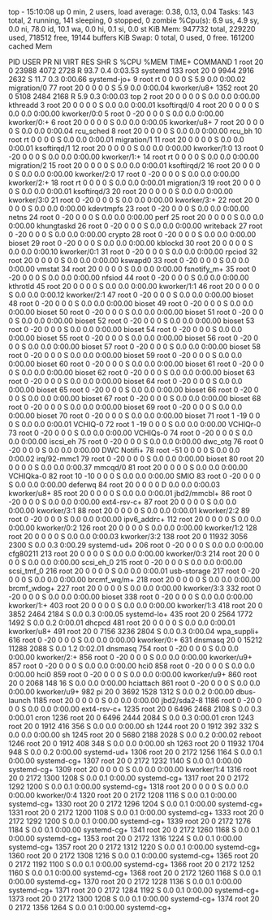 top - 15:10:08 up 0 min,  2 users,  load average: 0.38, 0.13, 0.04
Tasks: 143 total,   2 running, 141 sleeping,   0 stopped,   0 zombie
%Cpu(s):  6.9 us,  4.9 sy,  0.0 ni, 78.0 id, 10.1 wa,  0.0 hi,  0.1 si,  0.0 st
KiB Mem:    947732 total,   229220 used,   718512 free,    19144 buffers
KiB Swap:        0 total,        0 used,        0 free.   161200 cached Mem

  PID USER      PR  NI    VIRT    RES    SHR S  %CPU %MEM     TIME+ COMMAND
    1 root      20   0   23988   4072   2728 R  93.7  0.4   0:03.53 systemd
  133 root      20   0    9944   2916   2632 S  11.7  0.3   0:00.66 systemd-jo+
    9 root      rt   0       0      0      0 S   5.9  0.0   0:00.02 migration/0
   77 root      20   0       0      0      0 S   5.9  0.0   0:00.04 kworker/u8+
 1352 root      20   0    5108   2484   2168 R   5.9  0.3   0:00.03 top
    2 root      20   0       0      0      0 S   0.0  0.0   0:00.00 kthreadd
    3 root      20   0       0      0      0 S   0.0  0.0   0:00.01 ksoftirqd/0
    4 root      20   0       0      0      0 S   0.0  0.0   0:00.00 kworker/0:0
    5 root       0 -20       0      0      0 S   0.0  0.0   0:00.00 kworker/0:+
    6 root      20   0       0      0      0 S   0.0  0.0   0:00.05 kworker/u8+
    7 root      20   0       0      0      0 S   0.0  0.0   0:00.04 rcu_sched
    8 root      20   0       0      0      0 S   0.0  0.0   0:00.00 rcu_bh
   10 root      rt   0       0      0      0 S   0.0  0.0   0:00.01 migration/1
   11 root      20   0       0      0      0 S   0.0  0.0   0:00.01 ksoftirqd/1
   12 root      20   0       0      0      0 S   0.0  0.0   0:00.00 kworker/1:0
   13 root       0 -20       0      0      0 S   0.0  0.0   0:00.00 kworker/1:+
   14 root      rt   0       0      0      0 S   0.0  0.0   0:00.00 migration/2
   15 root      20   0       0      0      0 S   0.0  0.0   0:00.01 ksoftirqd/2
   16 root      20   0       0      0      0 S   0.0  0.0   0:00.00 kworker/2:0
   17 root       0 -20       0      0      0 S   0.0  0.0   0:00.00 kworker/2:+
   18 root      rt   0       0      0      0 S   0.0  0.0   0:00.01 migration/3
   19 root      20   0       0      0      0 S   0.0  0.0   0:00.01 ksoftirqd/3
   20 root      20   0       0      0      0 S   0.0  0.0   0:00.00 kworker/3:0
   21 root       0 -20       0      0      0 S   0.0  0.0   0:00.00 kworker/3:+
   22 root      20   0       0      0      0 S   0.0  0.0   0:00.00 kdevtmpfs
   23 root       0 -20       0      0      0 S   0.0  0.0   0:00.00 netns
   24 root       0 -20       0      0      0 S   0.0  0.0   0:00.00 perf
   25 root      20   0       0      0      0 S   0.0  0.0   0:00.00 khungtaskd
   26 root       0 -20       0      0      0 S   0.0  0.0   0:00.00 writeback
   27 root       0 -20       0      0      0 S   0.0  0.0   0:00.00 crypto
   28 root       0 -20       0      0      0 S   0.0  0.0   0:00.00 bioset
   29 root       0 -20       0      0      0 S   0.0  0.0   0:00.00 kblockd
   30 root      20   0       0      0      0 S   0.0  0.0   0:00.10 kworker/0:1
   31 root       0 -20       0      0      0 S   0.0  0.0   0:00.00 rpciod
   32 root      20   0       0      0      0 S   0.0  0.0   0:00.00 kswapd0
   33 root       0 -20       0      0      0 S   0.0  0.0   0:00.00 vmstat
   34 root      20   0       0      0      0 S   0.0  0.0   0:00.00 fsnotify_m+
   35 root       0 -20       0      0      0 S   0.0  0.0   0:00.00 nfsiod
   44 root       0 -20       0      0      0 S   0.0  0.0   0:00.00 kthrotld
   45 root      20   0       0      0      0 S   0.0  0.0   0:00.00 kworker/1:1
   46 root      20   0       0      0      0 S   0.0  0.0   0:00.12 kworker/2:1
   47 root       0 -20       0      0      0 S   0.0  0.0   0:00.00 bioset
   48 root       0 -20       0      0      0 S   0.0  0.0   0:00.00 bioset
   49 root       0 -20       0      0      0 S   0.0  0.0   0:00.00 bioset
   50 root       0 -20       0      0      0 S   0.0  0.0   0:00.00 bioset
   51 root       0 -20       0      0      0 S   0.0  0.0   0:00.00 bioset
   52 root       0 -20       0      0      0 S   0.0  0.0   0:00.00 bioset
   53 root       0 -20       0      0      0 S   0.0  0.0   0:00.00 bioset
   54 root       0 -20       0      0      0 S   0.0  0.0   0:00.00 bioset
   55 root       0 -20       0      0      0 S   0.0  0.0   0:00.00 bioset
   56 root       0 -20       0      0      0 S   0.0  0.0   0:00.00 bioset
   57 root       0 -20       0      0      0 S   0.0  0.0   0:00.00 bioset
   58 root       0 -20       0      0      0 S   0.0  0.0   0:00.00 bioset
   59 root       0 -20       0      0      0 S   0.0  0.0   0:00.00 bioset
   60 root       0 -20       0      0      0 S   0.0  0.0   0:00.00 bioset
   61 root       0 -20       0      0      0 S   0.0  0.0   0:00.00 bioset
   62 root       0 -20       0      0      0 S   0.0  0.0   0:00.00 bioset
   63 root       0 -20       0      0      0 S   0.0  0.0   0:00.00 bioset
   64 root       0 -20       0      0      0 S   0.0  0.0   0:00.00 bioset
   65 root       0 -20       0      0      0 S   0.0  0.0   0:00.00 bioset
   66 root       0 -20       0      0      0 S   0.0  0.0   0:00.00 bioset
   67 root       0 -20       0      0      0 S   0.0  0.0   0:00.00 bioset
   68 root       0 -20       0      0      0 S   0.0  0.0   0:00.00 bioset
   69 root       0 -20       0      0      0 S   0.0  0.0   0:00.00 bioset
   70 root       0 -20       0      0      0 S   0.0  0.0   0:00.00 bioset
   71 root       1 -19       0      0      0 S   0.0  0.0   0:00.01 VCHIQ-0
   72 root       1 -19       0      0      0 S   0.0  0.0   0:00.00 VCHIQr-0
   73 root       0 -20       0      0      0 S   0.0  0.0   0:00.00 VCHIQs-0
   74 root       0 -20       0      0      0 S   0.0  0.0   0:00.00 iscsi_eh
   75 root       0 -20       0      0      0 S   0.0  0.0   0:00.00 dwc_otg
   76 root       0 -20       0      0      0 S   0.0  0.0   0:00.00 DWC Notifi+
   78 root     -51   0       0      0      0 S   0.0  0.0   0:00.02 irq/92-mmc1
   79 root       0 -20       0      0      0 S   0.0  0.0   0:00.00 bioset
   80 root      20   0       0      0      0 S   0.0  0.0   0:00.37 mmcqd/0
   81 root      20   0       0      0      0 S   0.0  0.0   0:00.00 VCHIQka-0
   82 root      10 -10       0      0      0 S   0.0  0.0   0:00.00 SMIO
   83 root       0 -20       0      0      0 S   0.0  0.0   0:00.00 deferwq
   84 root      20   0       0      0      0 D   0.0  0.0   0:00.03 kworker/u8+
   85 root      20   0       0      0      0 S   0.0  0.0   0:00.01 jbd2/mmcbl+
   86 root       0 -20       0      0      0 S   0.0  0.0   0:00.00 ext4-rsv-c+
   87 root      20   0       0      0      0 S   0.0  0.0   0:00.00 kworker/3:1
   88 root      20   0       0      0      0 S   0.0  0.0   0:00.01 kworker/2:2
   89 root       0 -20       0      0      0 S   0.0  0.0   0:00.00 ipv6_addrc+
  112 root      20   0       0      0      0 S   0.0  0.0   0:00.00 kworker/0:2
  126 root      20   0       0      0      0 S   0.0  0.0   0:00.00 kworker/1:2
  128 root      20   0       0      0      0 S   0.0  0.0   0:00.03 kworker/3:2
  138 root      20   0   11932   3056   2300 S   0.0  0.3   0:00.29 systemd-ud+
  206 root       0 -20       0      0      0 S   0.0  0.0   0:00.00 cfg80211
  213 root      20   0       0      0      0 S   0.0  0.0   0:00.00 kworker/0:3
  214 root      20   0       0      0      0 S   0.0  0.0   0:00.00 scsi_eh_0
  215 root       0 -20       0      0      0 S   0.0  0.0   0:00.00 scsi_tmf_0
  216 root      20   0       0      0      0 S   0.0  0.0   0:00.01 usb-storage
  217 root       0 -20       0      0      0 S   0.0  0.0   0:00.00 brcmf_wq/m+
  218 root      20   0       0      0      0 S   0.0  0.0   0:00.00 brcmf_wdog+
  227 root      20   0       0      0      0 S   0.0  0.0   0:00.00 kworker/3:3
  332 root       0 -20       0      0      0 S   0.0  0.0   0:00.00 bioset
  338 root       0 -20       0      0      0 S   0.0  0.0   0:00.00 kworker/1:+
  403 root      20   0       0      0      0 S   0.0  0.0   0:00.00 kworker/1:3
  418 root      20   0    3852   2464   2184 S   0.0  0.3   0:00.05 systemd-lo+
  435 root      20   0    2564   1772   1492 S   0.0  0.2   0:00.01 dhcpcd
  481 root      20   0       0      0      0 S   0.0  0.0   0:00.01 kworker/u8+
  491 root      20   0    7156   3236   2804 S   0.0  0.3   0:00.04 wpa_suppli+
  616 root       0 -20       0      0      0 S   0.0  0.0   0:00.00 kworker/0:+
  631 dnsmasq   20   0   15212  11288   2088 S   0.0  1.2   0:02.01 dnsmasq
  754 root       0 -20       0      0      0 S   0.0  0.0   0:00.00 kworker/2:+
  856 root       0 -20       0      0      0 S   0.0  0.0   0:00.00 kworker/u9+
  857 root       0 -20       0      0      0 S   0.0  0.0   0:00.00 hci0
  858 root       0 -20       0      0      0 S   0.0  0.0   0:00.00 hci0
  859 root       0 -20       0      0      0 S   0.0  0.0   0:00.00 kworker/u9+
  860 root      20   0    2068    148     16 S   0.0  0.0   0:00.00 hciattach
  861 root       0 -20       0      0      0 S   0.0  0.0   0:00.00 kworker/u9+
  982 pi        20   0    3692   1528   1312 S   0.0  0.2   0:00.00 dbus-launch
 1185 root      20   0       0      0      0 S   0.0  0.0   0:00.00 jbd2/sda2-8
 1186 root       0 -20       0      0      0 S   0.0  0.0   0:00.00 ext4-rsv-c+
 1235 root      20   0    6496   2468   2108 S   0.0  0.3   0:00.01 cron
 1236 root      20   0    6496   2444   2084 S   0.0  0.3   0:00.01 cron
 1243 root      20   0    1912    416    356 S   0.0  0.0   0:00.00 sh
 1244 root      20   0    1912    392    332 S   0.0  0.0   0:00.00 sh
 1245 root      20   0    5680   2188   2028 S   0.0  0.2   0:00.02 reboot
 1246 root      20   0    1912    408    348 S   0.0  0.0   0:00.00 sh
 1263 root      20   0   11932   1704    948 S   0.0  0.2   0:00.00 systemd-ud+
 1306 root      20   0    2172   1256   1164 S   0.0  0.1   0:00.00 systemd-cg+
 1307 root      20   0    2172   1232   1140 S   0.0  0.1   0:00.00 systemd-cg+
 1309 root      20   0       0      0      0 S   0.0  0.0   0:00.00 kworker/1:4
 1316 root      20   0    2172   1300   1208 S   0.0  0.1   0:00.00 systemd-cg+
 1317 root      20   0    2172   1292   1200 S   0.0  0.1   0:00.00 systemd-cg+
 1318 root      20   0       0      0      0 S   0.0  0.0   0:00.00 kworker/0:4
 1320 root      20   0    2172   1208   1116 S   0.0  0.1   0:00.00 systemd-cg+
 1330 root      20   0    2172   1296   1204 S   0.0  0.1   0:00.00 systemd-cg+
 1331 root      20   0    2172   1200   1108 S   0.0  0.1   0:00.00 systemd-cg+
 1333 root      20   0    2172   1292   1200 S   0.0  0.1   0:00.00 systemd-cg+
 1339 root      20   0    2172   1276   1184 S   0.0  0.1   0:00.00 systemd-cg+
 1341 root      20   0    2172   1260   1168 S   0.0  0.1   0:00.00 systemd-cg+
 1353 root      20   0    2172   1316   1224 S   0.0  0.1   0:00.00 systemd-cg+
 1357 root      20   0    2172   1312   1220 S   0.0  0.1   0:00.00 systemd-cg+
 1360 root      20   0    2172   1308   1216 S   0.0  0.1   0:00.00 systemd-cg+
 1365 root      20   0    2172   1192   1100 S   0.0  0.1   0:00.00 systemd-cg+
 1366 root      20   0    2172   1252   1160 S   0.0  0.1   0:00.00 systemd-cg+
 1368 root      20   0    2172   1260   1168 S   0.0  0.1   0:00.00 systemd-cg+
 1370 root      20   0    2172   1228   1136 S   0.0  0.1   0:00.00 systemd-cg+
 1371 root      20   0    2172   1284   1192 S   0.0  0.1   0:00.00 systemd-cg+
 1373 root      20   0    2172   1300   1208 S   0.0  0.1   0:00.00 systemd-cg+
 1374 root      20   0    2172   1356   1264 S   0.0  0.1   0:00.00 systemd-cg+
